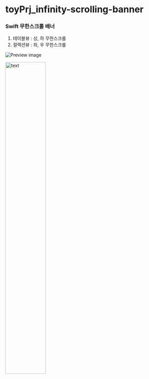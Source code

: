 # toyPrj_infinity-scrolling-banner

### Swift 무한스크롤 배너 

1. 테이블뷰 : 상, 하 무한스크롤
2. 컬렉션뷰 : 좌, 우 무한스크롤

![Preview image](https://github.com/jhy0409/toyPrj_infinity-scrolling-banner/blob/main/preview.gif)

<img src="https://github.com/jhy0409/toyPrj_infinity-scrolling-banner/blob/main/prevRunDebug.jpg" width="50%" href="https://youtu.be/25jZD0f6D_w?si=jm1RTm3irZ9CZbI7" alt="text">
